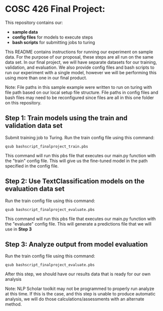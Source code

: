 # COSC 426 Final Project:
This repository contains our:
- **sample data**
- **config files** for models to execute steps
- **bash scripts** for submitting jobs to turing

This README contains instructions for running our experiment on sample data. For the purpose of our proposal, these steps are all run on the same data set. In our final project, we will have separate datasets for our training, validation, and evaluation. We also provide config files and bash scripts to run our experiment with a single model, however we will be performing this using more than one in our final product.

Note: File paths in this sample example were written to run on turing with file path based on our local setup file structure. File paths in config files and bash files may need to be reconfigured since files are all in this one folder on this repository. 

## Step 1: Train models using the train and validation data set

Submit training job to Turing. Run the train config file using this command:
```
qsub bashscript_finalproject_train.pbs
```
This command will run this pbs file that executes our main.py function with the "train" config file. This will give us the fine-tuned model in the path specified in the config file.

## Step 2: Use TextClassification models on the evaluation data set

Run the train config file using this command:
```
qsub bashscript_finalproject_evaluate.pbs
```
This command will run this pbs file that executes our main.py function with the "evaluate" config file. This will generate a predictions file that we will use in **Step 3**

## Step 3: Analyze output from model evaluation
Run the train config file using this command:
```
qsub bashscript_finalproject_evaluate.pbs
```

After this step, we should have our results data that is ready for our own analysis

Note: NLP Scholar toolkit may not be programmed to properly run analyze at this time. If this is the case, and this step is unable to produce automatic analysis, we will do those calculations/assessments with an alternate method.


